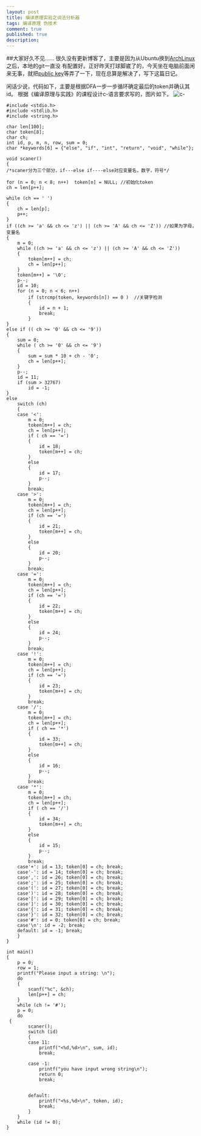 ```yaml
---
layout: post
title: 编译原理实验之词法分析器
tags: 编译原理 伪技术
comment: true
published: true
description: 
---
```

##大家好久不见……
很久没有更新博客了，主要是因为从Ubuntu换到[ArchLinux](https://www.archlinux.org/)之后，本地的git一直没
有配置好。正好昨天打球脚崴了的，今天坐在电脑前面闲来无事，就把[public key](https://help.github.com/articles/generating-ssh-keys)等弄了一下，现在总算是解决了，写下这篇日记。

闲话少说，代码如下，主要是根据DFA一步一步循环确定最后的token并确认其id。
根据《编译原理与实践》的课程设计c-语言要求写的，图片如下。
![c-](/images/5.jpg)

    #include <stdio.h>
    #include <stdlib.h>
    #include <string.h>

    char len[100];
    char token[8];
    char ch;
    int id, p, m, n, row, sum = 0;
    char *keywords[6] = {"else", "if", "int", "return", "void", "while"};

    void scaner()
    {
    /*scaner分为三个部分，if---else if----else对应变量名，数字，符号*/

    for (n = 0; n < 8; n++)  token[n] = NULL; //初始化token
    ch = len[p++];

    while (ch == ' ')
    {
        ch = len[p];
        p++;
    }
    if ((ch >= 'a' && ch <= 'z') || (ch >= 'A' && ch <= 'Z')) //如果为字母，变量名
    {
        m = 0;
        while ((ch >= 'a' && ch <= 'z') || (ch >= 'A' && ch <= 'Z'))
        {
            token[m++] = ch;
            ch = len[p++];
        }
        token[m++] = '\0';
        p--;
        id = 10;
        for (n = 0; n < 6; n++)
            if (strcmp(token, keywords[n]) == 0 )  //关键字检测
            {
                id = n + 1;
                break;
            }
    }
    else if (( ch >= '0' && ch <= '9'))
    {
        sum = 0;
        while ( ch >= '0' && ch <= '9')
        {
            sum = sum * 10 + ch - '0';
            ch = len[p++];
        }
        p--;
        id = 11;
        if (sum > 32767)
            id = -1;
    }
    else
        switch (ch)
        {
        case '<':
            m = 0;
            token[m++] = ch;
            ch = len[p++];
            if ( ch == '=')
            {
                id = 18;
                token[m++] = ch;
            }
            else
            {
                id = 17;
                p--;
            }
            break;
        case '>':
            m = 0;
            token[m++] = ch;
            ch = len[p++];
            if (ch == '=')
            {
                id = 21;
                token[m++] = ch;
            }
            else
            {
                id = 20;
                p--;
            }
            break;
        case '=':
            m = 0;
            token[m++] = ch;
            ch = len[p++];
            if (ch == '=')
            {
                id = 22;
                token[m++] = ch;
            }
            else
            {
                id = 24;
                p--;
            }
            break;
        case '!':
            m = 0;
            token[m++] = ch;
            ch = len[p++];
            if (ch == '=')
            {
                id = 23;
                token[m++] = ch;
            }
            break;
        case '/':
            m = 0;
            token[m++] = ch;
            ch = len[p++];
            if ( ch == '*')
            {
                id = 33;
                token[m++] = ch;
            }
            else
            {
                id = 16;
                p--;
            }
            break;
        case '*':
            m = 0;
            token[m++] = ch;
            ch = len[p++];
            if ( ch == '/')
            {
                id = 34;
                token[m++] = ch;
            }
            else
            {
                id = 15;
                p--;
            }
            break;
        case'+': id = 13; token[0] = ch; break;
        case'-': id = 14; token[0] = ch; break;
        case',': id = 26; token[0] = ch; break;
        case';': id = 25; token[0] = ch; break;
        case'(': id = 27; token[0] = ch; break;
        case')': id = 28; token[0] = ch; break;
        case'[': id = 29; token[0] = ch; break;
        case']': id = 30; token[0] = ch; break;
        case'{': id = 31; token[0] = ch; break;
        case'}': id = 32; token[0] = ch; break;
        case'#': id = 0; token[0] = ch; break;
        case'\n': id = -2; break;
        default: id = -1; break;
        }
    }

    int main()
    {
        p = 0;
        row = 1;
        printf("Please input a string: \n");
        do
        {
            scanf("%c", &ch);
            len[p++] = ch;
        }
        while (ch != '#');
        p = 0;
        do
     {
            scaner();
            switch (id)
            {
            case 11:
                printf("<%d,%d>\n", sum, id);
                break;

            case -1:
                printf("you have input wrong string\n");
                return 0;
                break;


            default:
                printf("<%s,%d>\n", token, id);
                break;
            }
        }
        while (id != 0);
    }  
